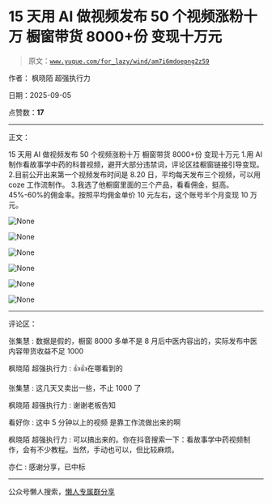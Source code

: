 # 15 天用 AI 做视频发布 50 个视频涨粉十万 橱窗带货 8000+份 变现十万元

> 原文：[`www.yuque.com/for_lazy/wind/am7i6mdoepng2z59`](https://www.yuque.com/for_lazy/wind/am7i6mdoepng2z59)

作者： 枫晓陌 超强执行力

日期：2025-09-05

点赞数：**17**

* * *

正文：

15 天用 AI 做视频发布 50 个视频涨粉十万 橱窗带货 8000+份 变现十万元
1.用 AI 制作看故事学中药的科普视频，避开大部分违禁词，评论区挂橱窗链接引导变现。
2.目前公开出来第一个视频发布时间是 8.20 日，平均每天发布三个视频，可以用 coze 工作流制作。
3.我选了他橱窗里面的三个产品，看看佣金，挺高。45%-60%的佣金率。按照平均佣金单价 10 元左右，这个账号半个月变现 10 万元。

![](img/f9df7b238b4c54f3bdb9fc2aa6ab005d.png "None")

![](img/138c5de63f04f71d5fba6dbf6a616b8c.png "None")

![](img/e03875e96cdaa7c81da3bdb1719109a9.png "None")

![](img/bdfb446199d682a554eab9a758f9c2fb.png "None")

![](img/e340b7d040c397baa795c8bb7c28984a.png "None")

![](img/ba3ceaceee3622d756709f3bbdec92d0.png "None")

* * *

评论区：

张集慧 : 数据是假的，橱窗 8000 多单不是 8 月后中医内容出的，实际发布中医内容带货收益不足 1000

枫晓陌 超强执行力 : 👍👍在哪看到的

张集慧 : 这几天又卖出一些，不止 1000 了

枫晓陌 超强执行力 : 谢谢老板告知

看好你 : 这中 5 分钟以上的视频 是靠工作流做出来的啊

枫晓陌 超强执行力 : 可以搞出来的。你在抖音搜索一下：看故事学中药视频制作，会有不少教程。当然，手动也可以，但比较麻烦。

亦仁 : 感谢分享，已中标

* * *

公众号懒人搜索，[懒人专属群分享](https://lazybook.fun/#/blog/group)